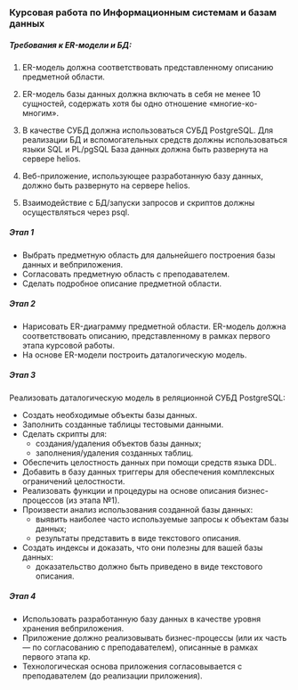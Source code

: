 <h3> Курсовая работа по Информационным системам и базам данных </h3>


<h5>Требования к ER-модели и БД: </h5>

1. ER-модель должна соответствовать представленному описанию предметной области.

2. ER-модель базы данных должна включать в себя не менее 10 сущностей, содержать
хотя бы одно отношение «многие-ко-многим».

3. В качестве СУБД должна использоваться СУБД PostgreSQL. Для реализации БД и
вспомогательных средств должны использоваться языки SQL и PL/pgSQL База данных
должна быть развернута на сервере helios.

4. Веб-приложение, использующее разработанную базу данных, должно быть развернуто
на сервере helios.

5. Взаимодействие с БД/запуски запросов и скриптов должны осуществляться через psql.

<h5>Этап 1</h5>

* Выбрать предметную область для дальнейшего построения базы данных и вебприложения.
* Согласовать предметную область с преподавателем.
* Сделать подробное описание предметной области.

<h5>Этап 2</h5>

* Нарисовать ER-диаграмму предметной области. ER-модель должна соответствовать
описанию, представленному в рамках первого этапа курсовой работы.
* На основе ER-модели построить даталогическую модель.

<h5>Этап 3</h5>

Реализовать даталогическую модель в реляционной СУБД PostgreSQL:
* Создать необходимые объекты базы данных.
* Заполнить созданные таблицы тестовыми данными.
* Сделать скрипты для:
    * создания/удаления объектов базы данных;
    * заполнения/удаления созданных таблиц.
* Обеспечить целостность данных при помощи средств языка DDL.
* Добавить в базу данных триггеры для обеспечения комплексных ограничений
целостности.
* Реализовать функции и процедуры на основе описания бизнес-процессов (из этапа
№1).
* Произвести анализ использования созданной базы данных:
    * выявить наиболее часто используемые запросы к объектам базы данных;
    * результаты представить в виде текстового описания. 
* Создать индексы и доказать, что они полезны для вашей базы данных:
    * доказательство должно быть приведено в виде текстового описания.

<h5>Этап 4</h5>

* Использовать разработанную базу данных в качестве уровня хранения вебприложения.
* Приложение должно реализовывать бизнес-процессы (или их часть — по
согласованию с преподавателем), описанные в рамках первого этапа кр.
* Технологическая основа приложения согласовывается с преподавателем (до
реализации приложения).
